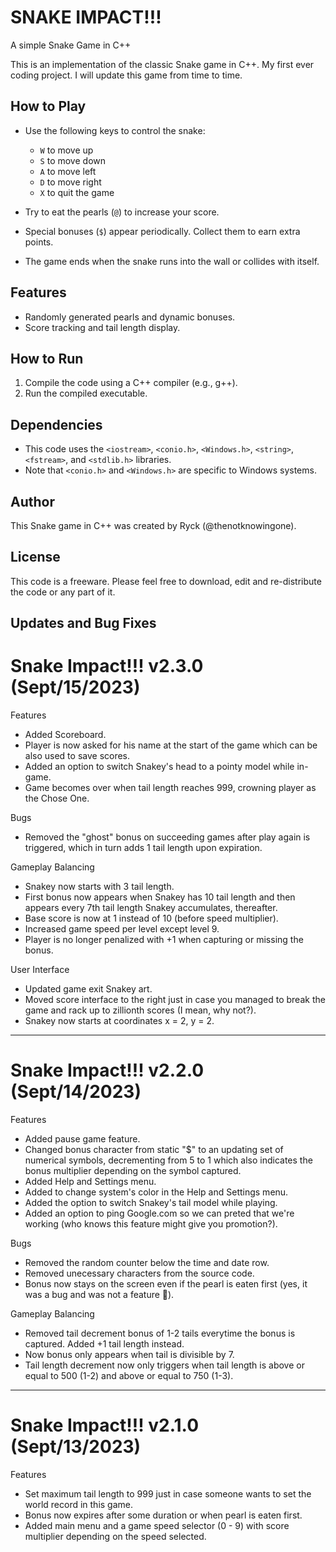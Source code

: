 # SNAKE IMPACT!!!
A simple Snake Game in C++

This is an implementation of the classic Snake game in C++. My first ever coding project. I will update this game from time to time.

## How to Play

- Use the following keys to control the snake:
  - `W` to move up
  - `S` to move down
  - `A` to move left
  - `D` to move right
  - `X` to quit the game

- Try to eat the pearls (`@`) to increase your score.
- Special bonuses (`$`) appear periodically. Collect them to earn extra points.
- The game ends when the snake runs into the wall or collides with itself.

## Features

- Randomly generated pearls and dynamic bonuses.
- Score tracking and tail length display.

## How to Run

1. Compile the code using a C++ compiler (e.g., g++).
2. Run the compiled executable.

## Dependencies

- This code uses the `<iostream>`, `<conio.h>`, `<Windows.h>`, `<string>`, `<fstream>`, and `<stdlib.h>` libraries.
- Note that `<conio.h>` and `<Windows.h>` are specific to Windows systems.

## Author

This Snake game in C++ was created by Ryck (@thenotknowingone).

## License

This code is a freeware. Please feel free to download, edit and re-distribute the code or any part of it.

## Updates and Bug Fixes

# Snake Impact!!! v2.3.0 (Sept/15/2023)

Features

- Added Scoreboard.
- Player is now asked for his name at the start of the game which can be also used to save scores.
- Added an option to switch Snakey's head to a pointy model while in-game.
- Game becomes over when tail length reaches 999, crowning player as the Chose One.

Bugs

- Removed the "ghost" bonus on succeeding games after play again is triggered, which in turn adds 1 tail length upon expiration.

Gameplay Balancing

- Snakey now starts with 3 tail length.
- First bonus now appears when Snakey has 10 tail length and then appears every 7th tail length Snakey accumulates, thereafter.
- Base score is now at 1 instead of 10 (before speed multiplier).
- Increased game speed per level except level 9.
- Player is no longer penalized with +1 when capturing or missing the bonus.

User Interface

- Updated game exit Snakey art.
- Moved score interface to the right just in case you managed to break the game and rack up to zillionth scores (I mean, why not?).
- Snakey now starts at coordinates x = 2, y = 2.
______________________________________________________________________________________________________________________________

# Snake Impact!!! v2.2.0 (Sept/14/2023)

Features

- Added pause game feature.
- Changed bonus character from static "$" to an updating set of numerical symbols, decrementing from 5 to 1 which also indicates the bonus multiplier depending on the symbol captured.
- Added Help and Settings menu.
- Added to change system's color in the Help and Settings menu.
- Added the option to switch Snakey's tail model while playing.
- Added an option to ping Google.com so we can preted that we're working (who knows this feature might give you promotion?).

Bugs

- Removed the random counter below the time and date row.
- Removed unecessary characters from the source code.
- Bonus now stays on the screen even if the pearl is eaten first (yes, it was a bug and was not a feature 🤣).

Gameplay Balancing

- Removed tail decrement bonus of 1-2 tails everytime the bonus is captured. Added +1 tail length instead.
- Now bonus only appears when tail is divisible by 7.
- Tail length decrement now only triggers when tail length is above or equal to 500 (1-2) and above or equal to 750 (1-3).
______________________________________________________________________________________________________________________________

# Snake Impact!!! v2.1.0 (Sept/13/2023)
Features 

- Set maximum tail length to 999 just in case someone wants to set the world record in this game.
- Bonus now expires after some duration or when pearl is eaten first.
- Added main menu and a game speed selector (0 - 9) with score multiplier depending on the speed selected.
